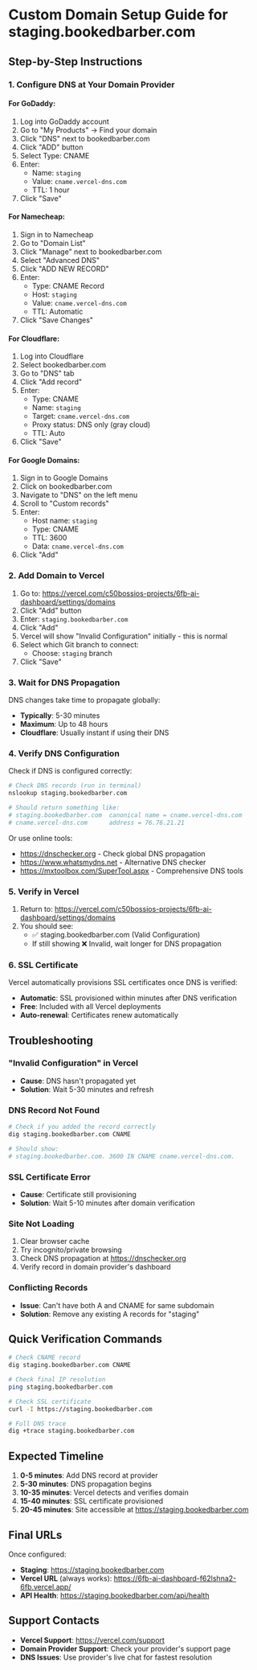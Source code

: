 # Custom Domain Setup Guide for staging.bookedbarber.com

## Step-by-Step Instructions

### 1. Configure DNS at Your Domain Provider

#### For GoDaddy:
1. Log into GoDaddy account
2. Go to "My Products" → Find your domain
3. Click "DNS" next to bookedbarber.com
4. Click "ADD" button
5. Select Type: CNAME
6. Enter:
   - Name: `staging`
   - Value: `cname.vercel-dns.com`
   - TTL: 1 hour
7. Click "Save"

#### For Namecheap:
1. Sign in to Namecheap
2. Go to "Domain List"
3. Click "Manage" next to bookedbarber.com
4. Select "Advanced DNS"
5. Click "ADD NEW RECORD"
6. Enter:
   - Type: CNAME Record
   - Host: `staging`
   - Value: `cname.vercel-dns.com`
   - TTL: Automatic
7. Click "Save Changes"

#### For Cloudflare:
1. Log into Cloudflare
2. Select bookedbarber.com
3. Go to "DNS" tab
4. Click "Add record"
5. Enter:
   - Type: CNAME
   - Name: `staging`
   - Target: `cname.vercel-dns.com`
   - Proxy status: DNS only (gray cloud)
   - TTL: Auto
6. Click "Save"

#### For Google Domains:
1. Sign in to Google Domains
2. Click on bookedbarber.com
3. Navigate to "DNS" on the left menu
4. Scroll to "Custom records"
5. Enter:
   - Host name: `staging`
   - Type: CNAME
   - TTL: 3600
   - Data: `cname.vercel-dns.com`
6. Click "Add"

### 2. Add Domain to Vercel

1. Go to: https://vercel.com/c50bossios-projects/6fb-ai-dashboard/settings/domains
2. Click "Add" button
3. Enter: `staging.bookedbarber.com`
4. Click "Add"
5. Vercel will show "Invalid Configuration" initially - this is normal
6. Select which Git branch to connect:
   - Choose: `staging` branch
7. Click "Save"

### 3. Wait for DNS Propagation

DNS changes take time to propagate globally:
- **Typically**: 5-30 minutes
- **Maximum**: Up to 48 hours
- **Cloudflare**: Usually instant if using their DNS

### 4. Verify DNS Configuration

Check if DNS is configured correctly:

```bash
# Check DNS records (run in terminal)
nslookup staging.bookedbarber.com

# Should return something like:
# staging.bookedbarber.com  canonical name = cname.vercel-dns.com
# cname.vercel-dns.com      address = 76.76.21.21
```

Or use online tools:
- https://dnschecker.org - Check global DNS propagation
- https://www.whatsmydns.net - Alternative DNS checker
- https://mxtoolbox.com/SuperTool.aspx - Comprehensive DNS tools

### 5. Verify in Vercel

1. Return to: https://vercel.com/c50bossios-projects/6fb-ai-dashboard/settings/domains
2. You should see:
   - ✅ staging.bookedbarber.com (Valid Configuration)
   - If still showing ❌ Invalid, wait longer for DNS propagation

### 6. SSL Certificate

Vercel automatically provisions SSL certificates once DNS is verified:
- **Automatic**: SSL provisioned within minutes after DNS verification
- **Free**: Included with all Vercel deployments
- **Auto-renewal**: Certificates renew automatically

## Troubleshooting

### "Invalid Configuration" in Vercel
- **Cause**: DNS hasn't propagated yet
- **Solution**: Wait 5-30 minutes and refresh

### DNS Record Not Found
```bash
# Check if you added the record correctly
dig staging.bookedbarber.com CNAME

# Should show:
# staging.bookedbarber.com. 3600 IN CNAME cname.vercel-dns.com.
```

### SSL Certificate Error
- **Cause**: Certificate still provisioning
- **Solution**: Wait 5-10 minutes after domain verification

### Site Not Loading
1. Clear browser cache
2. Try incognito/private browsing
3. Check DNS propagation at https://dnschecker.org
4. Verify record in domain provider's dashboard

### Conflicting Records
- **Issue**: Can't have both A and CNAME for same subdomain
- **Solution**: Remove any existing A records for "staging"

## Quick Verification Commands

```bash
# Check CNAME record
dig staging.bookedbarber.com CNAME

# Check final IP resolution
ping staging.bookedbarber.com

# Check SSL certificate
curl -I https://staging.bookedbarber.com

# Full DNS trace
dig +trace staging.bookedbarber.com
```

## Expected Timeline

1. **0-5 minutes**: Add DNS record at provider
2. **5-30 minutes**: DNS propagation begins
3. **10-35 minutes**: Vercel detects and verifies domain
4. **15-40 minutes**: SSL certificate provisioned
5. **20-45 minutes**: Site accessible at https://staging.bookedbarber.com

## Final URLs

Once configured:
- **Staging**: https://staging.bookedbarber.com
- **Vercel URL** (always works): https://6fb-ai-dashboard-f62lshna2-6fb.vercel.app/
- **API Health**: https://staging.bookedbarber.com/api/health

## Support Contacts

- **Vercel Support**: https://vercel.com/support
- **Domain Provider Support**: Check your provider's support page
- **DNS Issues**: Use provider's live chat for fastest resolution